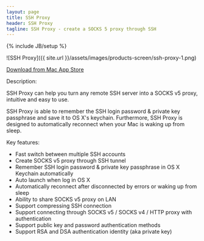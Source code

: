 ```yaml
---
layout: page
title: SSH Proxy
header: SSH Proxy
tagline: SSH Proxy - create a SOCKS 5 proxy through SSH
---
```

{% include JB/setup %}

![SSH Proxy]({{ site.url }}/assets/images/products-screen/ssh-proxy-1.png)

[Download from Mac App Store](https://itunes.apple.com/us/app/ssh-proxy/id597790822?mt=12&uo=4)

Description:

SSH Proxy can help you turn any remote SSH server into a SOCKS v5 proxy, intuitive and easy to use. 

SSH Proxy is able to remember the SSH login password & private key passphrase and save it to OS X's keychain. Furthermore, SSH Proxy is designed to automatically reconnect when your Mac is waking up from sleep. 

Key features: 

- Fast switch between multiple SSH accounts 
- Create SOCKS v5 proxy through SSH tunnel 
- Remember SSH login password & private key passphrase in OS X Keychain automatically 
- Auto launch when log in OS X 
- Automatically reconnect after disconnected by errors or waking up from sleep 
- Ability to share SOCKS v5 proxy on LAN 
- Support compressing SSH connection 
- Support connecting through SOCKS v5 / SOCKS v4 / HTTP proxy with authentication 
- Support public key and password authentication methods 
- Support RSA and DSA authentication identity (aka private key) 



